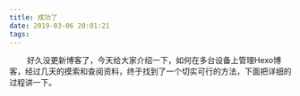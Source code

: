 ```yaml
---
title: 成功了
date: 2019-03-06 20:01:21
tags: 
---
```

&nbsp;&nbsp;&nbsp;&nbsp;&nbsp;&nbsp;&nbsp;&nbsp;好久没更新博客了，今天给大家介绍一下，如何在多台设备上管理Hexo博客，经过几天的摸索和查阅资料，终于找到了一个切实可行的方法，下面把详细的过程讲一下。
